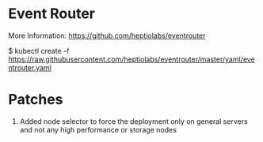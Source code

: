 
# Event Router

More Information:  https://github.com/heptiolabs/eventrouter

$ kubectl create -f https://raw.githubusercontent.com/heptiolabs/eventrouter/master/yaml/eventrouter.yaml


# Patches

1.  Added node selector to force the deployment only on general servers and not any high performance or storage nodes
